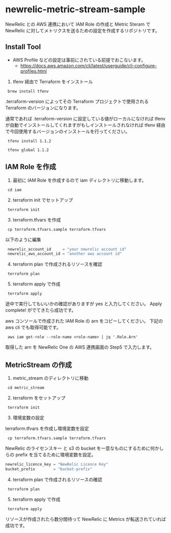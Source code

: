 # newrelic-metric-stream-sample

NewRelic との AWS 連携において IAM Role の作成と Metric Steram で NewRelic に対してメトリクスを送るための設定を作成するリポジトリです。

## Install Tool

- AWS Profile などの設定は事前にされている前提でおこないます。
  - https://docs.aws.amazon.com/cli/latest/userguide/cli-configure-profiles.html
  
1. tfenv 経由で Terraform をインストール

```shell
 brew install tfenv
```

.terraform-version によってその Terraform プロジェクトで使用される Terraform のバージョンになります。

通常であれば .terraform-version に設定している値がローカルになければ tfenv が自動でインストールしてくれますがもしインストールされなければ tfenv 経由で今回使用するバージョンのインストールを行ってください。

```shell
 tfenv install 1.1.2
 
 tfenv global 1.1.2
```

## IAM Role を作成

1. 最初に IAM Role を作成するので iam ディレクトリに移動します。

```shell
 cd iam
```

2. terraform init でセットアップ

```shell
 terraform init
```

3. terraform.tfvars を作成

```shell
 cp terraform.tfvars.sample terraform.tfvars
```

以下のように編集

```terraform
 newrelic_account_id     = "your newrelic account id"
 newrelic_aws_account_id = "another aws account id"
```

4. terraform plan で作成されるリソースを確認

```shell
 terraform plan
```

5. terraform apply で作成

```shell
 terraform apply
```

途中で実行してもいいかの確認がありますが yes と入力してください。
Apply complete! がでてきたら成功です。

aws コンソールで作成された IAM Role の arn をコピーしてください。
下記の aws cli でも取得可能です。
```shell
 aws iam get-role --role-name <role-name> | jq '.Role.Arn'
```

取得した arn を NewRelic One の AWS 連携画面の Step5 で入力します。

## MetricStream の作成

1. metric_stream のディレクトリに移動

```shell
 cd metric_stream
```

2. terraform をセットアップ

```shell
 terraform init
```

3. 環境変数の設定

terraform.tfvars を作成し環境変数を設定
```shell
 cp terraform.tfvars.sample terraform.tfvars
```

NewRelic のライセンスキー と s3 の bucket を一意なものにするために何かしらの prefix を当てるために環境変数を設定。

```terraform
newrelic_licence_key = "NewRelic Licence Key"
bucket_prefix        = "bucket-prefix"
```


4. terraform plan で作成されるリソースの確認

```shell
 terraform plan
```

5. terraform apply で作成

```shell
 terraform apply
```

リソースが作成されたら数分間待って NewRelic に Metrics が転送されていれば成功です。

